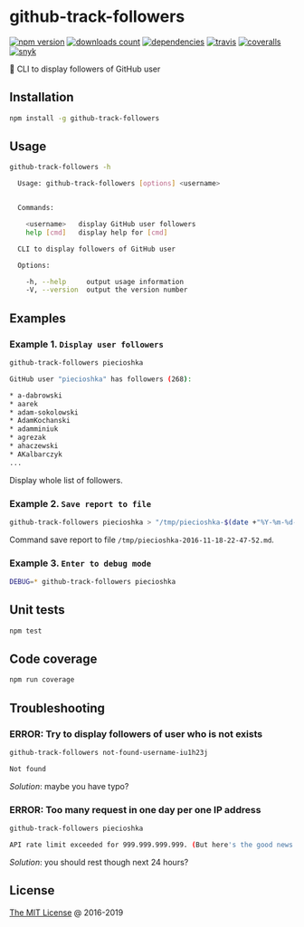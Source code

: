 # github-track-followers

[![npm version](https://badge.fury.io/js/github-track-followers.svg)](https://badge.fury.io/js/github-track-followers)
[![downloads count](https://img.shields.io/npm/dt/github-track-followers.svg)](https://www.npmjs.com/~piecioshka)
[![dependencies](https://david-dm.org/piecioshka/github-track-followers.svg)](https://github.com/piecioshka/github-track-followers)
[![travis](https://img.shields.io/travis/piecioshka/github-track-followers.svg)](https://travis-ci.org/piecioshka/github-track-followers)
[![coveralls](https://coveralls.io/repos/github/piecioshka/github-track-followers/badge.svg?branch=master)](https://coveralls.io/github/piecioshka/github-track-followers?branch=master)
[![snyk](https://snyk.io/test/github/piecioshka/github-track-followers/badge.svg?targetFile=package.json)](https://snyk.io/test/github/piecioshka/github-track-followers?targetFile=package.json)

:hammer: CLI to display followers of GitHub user

## Installation

```bash
npm install -g github-track-followers
```

## Usage

```bash
github-track-followers -h

  Usage: github-track-followers [options] <username>


  Commands:

    <username>   display GitHub user followers
    help [cmd]   display help for [cmd]

  CLI to display followers of GitHub user

  Options:

    -h, --help     output usage information
    -V, --version  output the version number
```

## Examples

### Example 1. `Display user followers`

```bash
github-track-followers piecioshka

GitHub user "piecioshka" has followers (268):

* a-dabrowski
* aarek
* adam-sokolowski
* AdamKochanski
* adamminiuk
* agrezak
* ahaczewski
* AKalbarczyk
...
```

Display whole list of followers.

### Example 2. `Save report to file`

```bash
github-track-followers piecioshka > "/tmp/piecioshka-$(date +"%Y-%m-%d-%H-%M-%S").md"
```

Command save report to file `/tmp/piecioshka-2016-11-18-22-47-52.md`.

### Example 3. `Enter to debug mode`

```bash
DEBUG=* github-track-followers piecioshka
```

## Unit tests

```bash
npm test
```

## Code coverage

```bash
npm run coverage
```

## Troubleshooting

### ERROR: Try to display followers of user who is not exists

```bash
github-track-followers not-found-username-iu1h23j

Not found
```

_Solution_: maybe you have typo?

### ERROR: Too many request in one day per one IP address

```bash
github-track-followers piecioshka

API rate limit exceeded for 999.999.999.999. (But here's the good news: Authenticated requests get a higher rate limit. Check out the documentation for more details.)
```

_Solution_: you should rest though next 24 hours?

## License

[The MIT License](http://piecioshka.mit-license.org) @ 2016-2019

